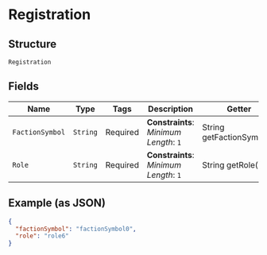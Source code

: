
# Registration

## Structure

`Registration`

## Fields

| Name | Type | Tags | Description | Getter | Setter |
|  --- | --- | --- | --- | --- | --- |
| `FactionSymbol` | `String` | Required | **Constraints**: *Minimum Length*: `1` | String getFactionSymbol() | setFactionSymbol(String factionSymbol) |
| `Role` | `String` | Required | **Constraints**: *Minimum Length*: `1` | String getRole() | setRole(String role) |

## Example (as JSON)

```json
{
  "factionSymbol": "factionSymbol0",
  "role": "role6"
}
```

